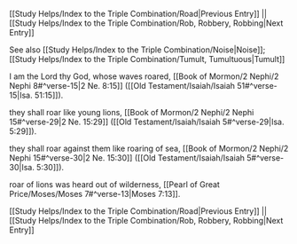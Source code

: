 [[Study Helps/Index to the Triple Combination/Road|Previous Entry]]  ||  [[Study Helps/Index to the Triple Combination/Rob, Robbery, Robbing|Next Entry]]

 See also [[Study Helps/Index to the Triple Combination/Noise|Noise]]; [[Study Helps/Index to the Triple Combination/Tumult, Tumultuous|Tumult]]

 I am the Lord thy God, whose waves roared, [[Book of Mormon/2 Nephi/2 Nephi 8#^verse-15|2 Ne. 8:15]] ([[Old Testament/Isaiah/Isaiah 51#^verse-15|Isa. 51:15]]).

 they shall roar like young lions, [[Book of Mormon/2 Nephi/2 Nephi 15#^verse-29|2 Ne. 15:29]] ([[Old Testament/Isaiah/Isaiah 5#^verse-29|Isa. 5:29]]).

 they shall roar against them like roaring of sea, [[Book of Mormon/2 Nephi/2 Nephi 15#^verse-30|2 Ne. 15:30]] ([[Old Testament/Isaiah/Isaiah 5#^verse-30|Isa. 5:30]]).

 roar of lions was heard out of wilderness, [[Pearl of Great Price/Moses/Moses 7#^verse-13|Moses 7:13]].

[[Study Helps/Index to the Triple Combination/Road|Previous Entry]]  ||  [[Study Helps/Index to the Triple Combination/Rob, Robbery, Robbing|Next Entry]]